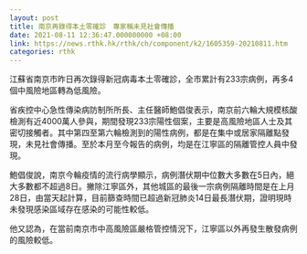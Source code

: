 ```yaml
---
layout: post
title: 南京再錄得本土零確診　專家稱未見社會傳播
date: 2021-08-11 12:36:47.000000000 +08:00
link: https://news.rthk.hk/rthk/ch/component/k2/1605359-20210811.htm
categories: rthk
---
```


江蘇省南京市昨日再次錄得新冠病毒本土零確診，全市累計有233宗病例，再多4個中風險地區轉為低風險。

省疾控中心急性傳染病防制所所長、主任醫師鮑倡俊表示，南京前六輪大規模核酸檢測有近4000萬人參與，期間發現233宗陽性個案，主要是高風險地區人士及其密切接觸者。其中第四至第六輪檢測到的陽性病例，都是在集中或居家隔離點發現，未見社會傳播。至於本月至今報告的病例，均是在江寧區的隔離管控人員中發現。

鮑倡俊說，南京今輪疫情的流行病學顯示，病例潛伏期中位數大多數在5日內，絕大多數都不超過8日。撇除江寧區外，其他城區的最後一宗病例隔離時間是在上月28日，由當天起計算，目前篩查時間已超過新冠肺炎14日最長潛伏期，證明現時未發現感染區域存在感染的可能性較低。

他又認為，在當前南京市中高風險區嚴格管控情況下，江寧區以外再發生散發病例的風險較低。
